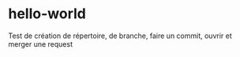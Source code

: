 # hello-world
Test de création de répertoire, de branche, faire un commit, ouvrir et merger une request
